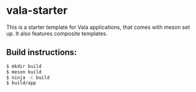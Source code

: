 # vala-starter

This is a starter template for Vala applications, that comes with meson set up. It also features composite templates.

## Build instructions:

```Bash
$ mkdir build
$ meson build
$ ninja -C build
$ build/app
```
